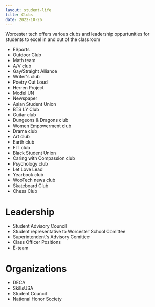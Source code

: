 ```yaml
---
layout: student-life
title: Clubs
date: 2022-10-26
---
```


<div class="club_list" markdown="1">

Worcester tech offers various clubs and leadership oppurtunities for students to excel in and out of the classroom


- ESports
- Outdoor Club
- Math team 
- A/V club
- Gay/Straight Alliance
- Writer's club
- Poetry Out Loud
- Herren Project
- Model UN
- Newspaper
- Asian Student Union
- BTS LY Club
- Guitar club
- Dungeons & Dragons club
- Women Empowerment club
- Drama club
- Art club
- Earth club
- FIT club
- Black Student Union
- Caring with Compassion club
- Psychology club
- Let Love Lead
- Yearbook club
- WooTech news club
- Skateboard Club
- Chess Club

</div>



# Leadership
- Student Advisory Council
- Student representative to Worcester School Comittee 
- Superintendent's Advisory Comittee
- Class Officer Positions 
- E-team

# Organizations

- DECA
- SkillsUSA
- Student Council
- National Honor Society